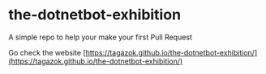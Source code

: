# the-dotnetbot-exhibition
A simple repo to help your make your first Pull Request

Go check the website [https://tagazok.github.io/the-dotnetbot-exhibition/](https://tagazok.github.io/the-dotnetbot-exhibition/)

